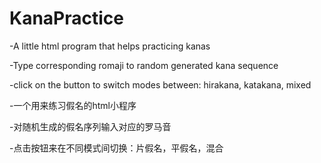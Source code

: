 # KanaPractice
-A little html program that helps practicing kanas

-Type corresponding romaji to random generated kana sequence

-click on the button to switch modes between: hirakana, katakana, mixed

-一个用来练习假名的html小程序

-对随机生成的假名序列输入对应的罗马音

-点击按钮来在不同模式间切换：片假名，平假名，混合
